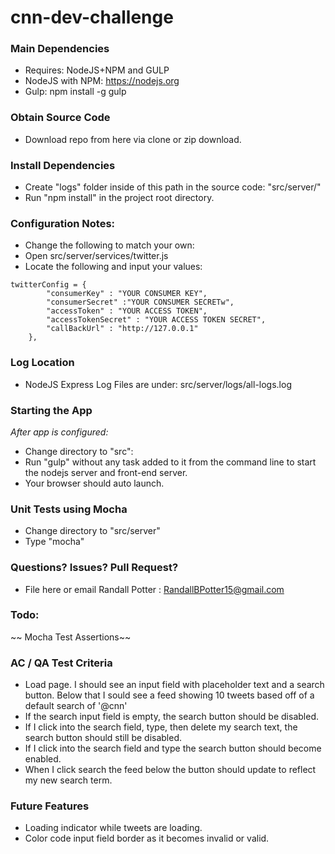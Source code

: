 # cnn-dev-challenge

### Main Dependencies
* Requires: NodeJS+NPM and GULP
* NodeJS with NPM: https://nodejs.org
* Gulp:  npm install -g gulp

### Obtain Source Code
* Download repo from here via clone or zip download.

### Install Dependencies
* Create "logs" folder inside of this path in the source code: "src/server/"
* Run "npm install" in the project root directory.

### Configuration Notes:
* Change the following to match your own:
* Open src/server/services/twitter.js
* Locate the following and input your values:
```
twitterConfig = {
        "consumerKey" : "YOUR CONSUMER KEY",
        "consumerSecret" :"YOUR CONSUMER SECRETw",
        "accessToken" : "YOUR ACCESS TOKEN",
        "accessTokenSecret" : "YOUR ACCESS TOKEN SECRET",
        "callBackUrl" : "http://127.0.0.1"
    },
```

### Log Location
* NodeJS Express Log Files are under:
src/server/logs/all-logs.log

### Starting the App
_After app is configured:_
* Change directory to "src":
* Run "gulp" without any task added to it from the command line to start the nodejs server and front-end server.
* Your browser should auto launch.

### Unit Tests using Mocha
* Change directory to "src/server"
* Type "mocha"

### Questions?  Issues?  Pull Request?
* File here or email Randall Potter : RandallBPotter15@gmail.com

### Todo:
~~ Mocha Test Assertions~~

### AC / QA Test Criteria
* Load page.  I should see an input field with placeholder text and a search button.  Below that I sould see a feed showing 10 tweets based off of a default search of '@cnn'
* If the search input field is empty, the search button should be disabled.
* If I click into the search field, type, then delete my search text, the search button should still be disabled.
* If I click into the search field and type the search button should become enabled.
* When I click search the feed below the button should update to reflect my new search term.

### Future Features
* Loading indicator while tweets are loading.
* Color code input field border as it becomes invalid or valid.
